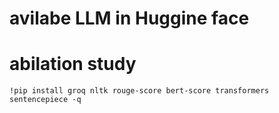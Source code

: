
# avilabe LLM in Huggine face



# abilation study


```
!pip install groq nltk rouge-score bert-score transformers sentencepiece -q
```
